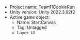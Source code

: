 <!-- UNITY CODE ASSIST INSTRUCTIONS START -->
- Project name: Team11CookieRun
- Unity version: Unity 2022.3.62f2
- Active game object:
  - Name: StartCanvas
  - Tag: Untagged
  - Layer: UI
<!-- UNITY CODE ASSIST INSTRUCTIONS END -->